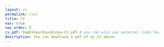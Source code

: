 ```yaml
---
layout: cv
permalink: /cv/
title: CV
nav: true
nav_order: 5
cv_pdf: RamEshwarKaundinya-CV.pdf # you can also use external links here
description: You can downlaod a pdf of my CV above.
---
```


